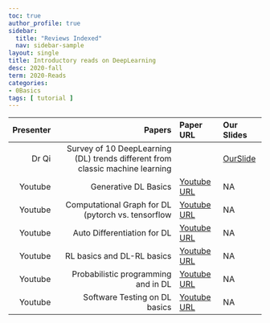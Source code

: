```yaml
---
toc: true
author_profile: true
sidebar:
  title: "Reviews Indexed"
  nav: sidebar-sample
layout: single
title: Introductory reads on DeepLearning 
desc: 2020-fall  
term: 2020-Reads
categories:
- 0Basics
tags: [ tutorial ]
---
```




| Presenter | Papers | Paper URL| Our Slides | 
| -----: | -------------------------------: | :----- | :----- | 
| Dr Qi | Survey of 10 DeepLearning (DL) trends different from classic machine learning  |  | [OurSlide]({{site.baseurl}}/talks2020A/Q2020-10-deepNNSurvey.pdf)  |
| Youtube | Generative DL Basics | [Youtube URL]() | NA | 
| Youtube | Computational Graph for DL (pytorch vs. tensorflow| [Youtube URL]() | NA | 
| Youtube | Auto Differentiation for DL | [Youtube URL]() | NA | 
| Youtube | RL basics and DL-RL basics | [Youtube URL]() | NA | 
| Youtube | Probabilistic programming and in DL | [Youtube URL]() | NA | 
| Youtube | Software Testing on DL basics | [Youtube URL]() | NA | 

